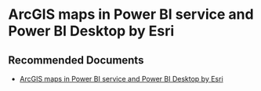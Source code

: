   <properties
	pageTitle="arcgis in power bi"
	description="arcgis in power bi"
	service="microsoft.PowerBIDedicated"
	resource="capacities"
	authors="pjfreitas"
	ms.author="pfreitas"	
	displayOrder="920"
	selfHelpType="generic"
	supportTopicIds="32628065"
	productPesIds="16334"
	cloudEnvironments="public, MoonCake, fairfax" 
	articleId="14dce075-e18e-fc07-a0c0-40405b70d068"
/>

# ArcGIS maps in Power BI service and Power BI Desktop by Esri

## **Recommended Documents**

* [ArcGIS maps in Power BI service and Power BI Desktop by Esri](https://docs.microsoft.com/power-bi/visuals/power-bi-visualization-arcgis)
